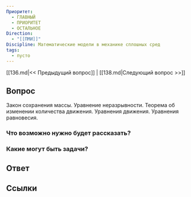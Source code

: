 ```yaml
---
Приоритет:
  - ГЛАВНЫЙ
  - ПРИОРИТЕТ
  - ОСТАЛЬНОЕ
Direction:
  - "[[ПМИ]]" 
Discipline: Математические модели в механике сплошных сред 
tags:
  - пусто
---
```

[[136.md|<< Предыдущий вопрос]] | [[138.md|Следующий вопрос >>]]
## Вопрос

Закон сохранения массы. Уравнение неразрывности. Теорема об изменении количества движения. Уравнения движения. Уравнения равновесия.

### Что возможно нужно будет рассказать?

### Какие могут быть задачи?

## Ответ

## Ссылки
